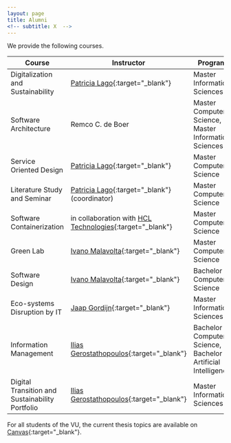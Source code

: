 ```yaml
---
layout: page
title: Alumni
<!-- subtitle: X  -->
---
```


We provide the following courses.

|Course | Instructor | Program |
| --- | --- | --- |
| Digitalization and Sustainability	 | 	[Patricia Lago](http://patricialago.nl/){:target="_blank"} | Master Information Sciences |
| Software Architecture	 | Remco C. de Boer	 | Master Computer Science, Master Information Sciences |
| Service Oriented Design	 | [Patricia Lago](http://patricialago.nl/){:target="_blank"} | Master Computer Science |
| Literature Study and Seminar	| [Patricia Lago](http://patricialago.nl/){:target="_blank"} (coordinator) | Master Computer Science |
| Software Containerization	 | in collaboration with [HCL Technologies](https://www.hcltech.com/geo-presence/benelux){:target="_blank"}	| Master Computer Science |
| Green Lab	| [Ivano Malavolta](http://www.ivanomalavolta.com/){:target="_blank"} | Master Computer Science |
| Software Design	 | [Ivano Malavolta](http://www.ivanomalavolta.com/){:target="_blank"} | Bachelor Computer Science |
| Eco-systems Disruption by IT	| [Jaap Gordijn](http://145.108.225.28/people/jaap-gordijn/){:target="_blank"} | Master Information Sciences |
| Information Management	| [Ilias Gerostathopoulos](https://iliasger.github.io/){:target="_blank"} | Bachelor Computer Science, Bachelor Artificial Intelligence |
| Digital Transition and Sustainability Portfolio	 | [Ilias Gerostathopoulos](https://iliasger.github.io/){:target="_blank"} | Master Information Sciences |

For all students of the VU, the current thesis topics are available on [Canvas](https://canvas.vu.nl/){:target="_blank"}.

